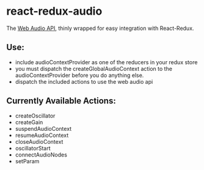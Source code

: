 # react-redux-audio

The [Web Audio API](https://developer.mozilla.org/en-US/docs/Web/API/Web_Audio_API), thinly wrapped for easy integration with React-Redux.

## Use:
* include audioContextProvider as one of the reducers in your redux store
* you must dispatch the createGlobalAudioContext action to the audioContextProvider before you do anything else.
* dispatch the included actions to use the web audio api

## Currently Available Actions:
* createOscillator
* createGain
* suspendAudioContext
* resumeAudioContext
* closeAudioContext
* oscillatorStart
* connectAudioNodes
* setParam
